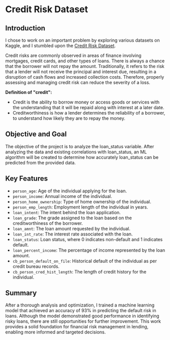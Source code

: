 # Credit Risk Dataset

## Introduction

I chose to work on an important problem by exploring various datasets on Kaggle, and I stumbled upon the [Credit Risk Dataset](https://www.kaggle.com/datasets/laotse/credit-risk-dataset).

Credit risks are commonly observed in areas of finance involving mortgages, credit cards, and other types of loans. There is always a chance that the borrower will not repay the amount. Traditionally, it refers to the risk that a lender will not receive the principal and interest due, resulting in a disruption of cash flows and increased collection costs. Therefore, properly assessing and managing credit risk can reduce the severity of a loss.

**Definition of "credit":**

- Credit is the ability to borrow money or access goods or services with the understanding that it will be repaid along with interest at a later date.
- Creditworthiness is how a lender determines the reliability of a borrower, to understand how likely they are to repay the money.


## Objective and Goal

The objective of the project is to analyze the loan_status variable. After analyzing the data and existing correlations with loan_status, an ML algorithm will be created to determine how accurately loan_status can be predicted from the provided data.

## Key Features

- `person_age`: Age of the individual applying for the loan.
- `person_income`: Annual income of the individual.
- `person_home_ownership`: Type of home ownership of the individual.
- `person_emp_length`: Employment length of the individual in years.
- `loan_intent`: The intent behind the loan application.
- `loan_grade`: The grade assigned to the loan based on the creditworthiness of the borrower.
- `loan_amnt`: The loan amount requested by the individual.
- `loan_int_rate`: The interest rate associated with the loan.
- `loan_status`: Loan status, where 0 indicates non-default and 1 indicates default.
- `loan_percent_income`: The percentage of income represented by the loan amount.
- `cb_person_default_on_file`: Historical default of the individual as per credit bureau records.
- `cb_person_cred_hist_length`: The length of credit history for the individual.

## Summary

After a thorough analysis and optimization, I trained a machine learning model that achieved an accuracy of 93% in predicting the default risk in loans. Although the model demonstrated good performance in identifying risky loans, there are still opportunities for further improvement. This work provides a solid foundation for financial risk management in lending, enabling more informed and targeted decisions.
